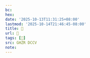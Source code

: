 ```yaml
---
bc:
hex:
date: '2025-10-13T11:31:25+08:00'
lastmod: '2025-10-14T21:46:45-08:00'
title: 󰩚
url: 󰩚
tags: [𡪗]
src: GHZR DCCV
note:
---
```

